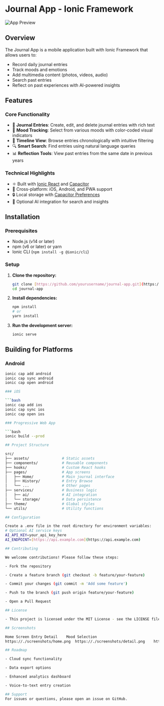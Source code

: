 # Journal App - Ionic Framework

![App Preview](./screenshots/app-preview.png)

## Overview

The Journal App is a mobile application built with Ionic Framework that allows users to:

* Record daily journal entries
* Track moods and emotions
* Add multimedia content (photos, videos, audio)
* Search past entries
* Reflect on past experiences with AI-powered insights

## Features

### Core Functionality

* 📝 **Journal Entries**: Create, edit, and delete journal entries with rich text
* 🌈 **Mood Tracking**: Select from various moods with color-coded visual indicators
* 📅 **Timeline View**: Browse entries chronologically with intuitive filtering
* 🔍 **Smart Search**: Find entries using natural language queries
* 📊 **Reflection Tools**: View past entries from the same date in previous years

### Technical Highlights

* ⚛️ Built with [Ionic React](https://ionicframework.com/react) and [Capacitor](https://capacitorjs.com/)
* 📱 Cross-platform: iOS, Android, and PWA support
* 🔒 Local storage with [Capacitor Preferences](https://capacitorjs.com/docs/apis/preferences)
* 🤖 Optional AI integration for search and insights

## Installation

### Prerequisites

* Node.js (v14 or later)
* npm (v6 or later) or yarn
* Ionic CLI (`npm install -g @ionic/cli`)

### Setup

1.  **Clone the repository:**
    ```bash
    git clone [https://github.com/yourusername/journal-app.git](https://github.com/yourusername/journal-app.git)
    cd journal-app
    ```
2.  **Install dependencies:**
    ```bash
    npm install
    # or
    yarn install
    ```
3.  **Run the development server:**
    ```bash
    ionic serve
    ```

## Building for Platforms

### Android

```bash
ionic cap add android
ionic cap sync android
ionic cap open android

### iOS

```bash
ionic cap add ios
ionic cap sync ios
ionic cap open ios

### Progressive Web App

```bash
ionic build --prod

## Project Structure

src/
├── assets/               # Static assets
├── components/           # Reusable components
├── hooks/                # Custom React hooks
├── pages/                # App screens
│   ├── Home/             # Main journal interface
│   ├── History/          # Entry Browse
│   └── ...               # Other pages
├── services/             # Business logic
│   ├── ai/               # AI integration
│   └── storage/          # Data persistence
├── theme/                # Global styles
└── utils/                # Utility functions

## Configuration

Create a .env file in the root directory for environment variables:
# Optional AI service keys
AI_API_KEY=your_api_key_here
AI_ENDPOINT=[https://api.example.com](https://api.example.com)

## Contributing

We welcome contributions! Please follow these steps:

- Fork the repository

- Create a feature branch (git checkout -b feature/your-feature)

- Commit your changes (git commit -m 'Add some feature')

- Push to the branch (git push origin feature/your-feature)

- Open a Pull Request

## License

- This project is licensed under the MIT License - see the LICENSE file for details.

## Screenshots

Home Screen	Entry Detail	Mood Selection
https://./screenshots/home.png	https://./screenshots/detail.png	https://./screenshots/moods.png

## Roadmap

- Cloud sync functionality

- Data export options

- Enhanced analytics dashboard

- Voice-to-text entry creation

## Support
For issues or questions, please open an issue on GitHub.
